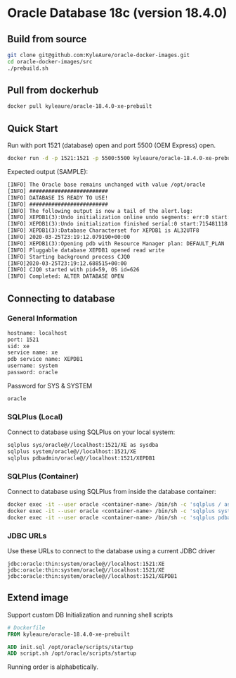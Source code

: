 Oracle Database 18c (version 18.4.0)
============================



## Build from source
```sh
git clone git@github.com:KyleAure/oracle-docker-images.git
cd oracle-docker-images/src
./prebuild.sh
```

## Pull from dockerhub
```sh
docker pull kyleaure/oracle-18.4.0-xe-prebuilt
```

## Quick Start

Run with port 1521 (database) open and port 5500 (OEM Express) open.
```sh
docker run -d -p 1521:1521 -p 5500:5500 kyleaure/oracle-18.4.0-xe-prebuilt
```

Expected output (SAMPLE):
```txt
[INFO] The Oracle base remains unchanged with value /opt/oracle
[INFO] #########################
[INFO] DATABASE IS READY TO USE!
[INFO] #########################
[INFO] The following output is now a tail of the alert.log:
[INFO] XEPDB1(3):Undo initialization online undo segments: err:0 start: 715481124 end: 715481236 diff: 112 ms (0.1 seconds)
[INFO] XEPDB1(3):Undo initialization finished serial:0 start:715481118 end:715481242 diff:124 ms (0.1 seconds)
[INFO] XEPDB1(3):Database Characterset for XEPDB1 is AL32UTF8
[INFO] 2020-03-25T23:19:12.079190+00:00
[INFO] XEPDB1(3):Opening pdb with Resource Manager plan: DEFAULT_PLAN
[INFO] Pluggable database XEPDB1 opened read write
[INFO] Starting background process CJQ0
[INFO]2020-03-25T23:19:12.688515+00:00
[INFO] CJQ0 started with pid=59, OS id=626 
[INFO] Completed: ALTER DATABASE OPEN
```

## Connecting to database

### General Information

```txt
hostname: localhost
port: 1521
sid: xe
service name: xe
pdb service name: XEPDB1
username: system
password: oracle
```

Password for SYS & SYSTEM
```txt
oracle
```

### SQLPlus (Local)
Connect to database using SQLPlus on your local system:
```sh
sqlplus sys/oracle@//localhost:1521/XE as sysdba
sqlplus system/oracle@//localhost:1521/XE
sqlplus pdbadmin/oracle@//localhost:1521/XEPDB1
```

### SQLPlus (Container)
Connect to database using SQLPlus from inside the database container:
```sh
docker exec -it --user oracle <container-name> /bin/sh -c 'sqlplus / as sysdba'
docker exec -it --user oracle <container-name> /bin/sh -c 'sqlplus system/oracle'
docker exec -it --user oracle <container-name> /bin/sh -c 'sqlplus pdbadmin@XEPDB1/oracle'
```

### JDBC URLs
Use these URLs to connect to the database using a current JDBC driver
```URL
jdbc:oracle:thin:system/oracle@//localhost:1521:XE
jdbc:oracle:thin:system/oracle@//localhost:1521/XE
jdbc:oracle:thin:system/oracle@//localhost:1521/XEPDB1
```

## Extend image
Support custom DB Initialization and running shell scripts
```Dockerfile
# Dockerfile
FROM kyleaure/oracle-18.4.0-xe-prebuilt

ADD init.sql /opt/oracle/scripts/startup
ADD script.sh /opt/oracle/scripts/startup
```
Running order is alphabetically. 